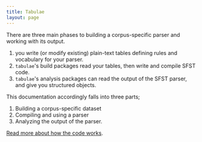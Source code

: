 ```yaml
---
title: Tabulae
layout: page
---
```


There are three main phases to building a corpus-specific parser and working with its output.


1. you write (or modify existing) plain-text tables defining rules and vocabulary for your parser.
2. `tabulae`'s build packages read your tables, then write and compile SFST code.
3. `tabulae`'s analysis packages can read the output of the SFST parser, and give you structured objects.

This documentation accordingly falls into three parts;

1. Building a corpus-specific dataset
2. Compiling and using a parser
3. Analyzing the output of the parser.


[Read more about how the code works](parsedOutput/).
